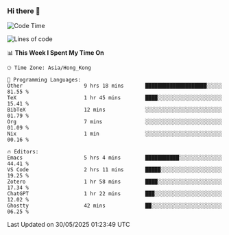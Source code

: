 ### Hi there 👋

<!--
**nicehiro/nicehiro** is a ✨ _special_ ✨ repository because its `README.md` (this file) appears on your GitHub profile.

Here are some ideas to get you started:

- 🔭 I’m currently working on ...
- 🌱 I’m currently learning ...
- 👯 I’m looking to collaborate on ...
- 🤔 I’m looking for help with ...
- 💬 Ask me about ...
- 📫 How to reach me: ...
- 😄 Pronouns: ...
- ⚡ Fun fact: ...
-->

<!--START_SECTION:waka-->
![Code Time](http://img.shields.io/badge/Code%20Time-693%20hrs%2043%20mins-blue)

![Lines of code](https://img.shields.io/badge/From%20Hello%20World%20I%27ve%20Written-1.7%20million%20lines%20of%20code-blue)

📊 **This Week I Spent My Time On** 

```text
🕑︎ Time Zone: Asia/Hong_Kong

💬 Programming Languages: 
Other                    9 hrs 18 mins       ████████████████████░░░░░   81.55 % 
TeX                      1 hr 45 mins        ████░░░░░░░░░░░░░░░░░░░░░   15.41 % 
BibTeX                   12 mins             ░░░░░░░░░░░░░░░░░░░░░░░░░   01.79 % 
Org                      7 mins              ░░░░░░░░░░░░░░░░░░░░░░░░░   01.09 % 
Nix                      1 min               ░░░░░░░░░░░░░░░░░░░░░░░░░   00.16 % 

🔥 Editors: 
Emacs                    5 hrs 4 mins        ███████████░░░░░░░░░░░░░░   44.41 % 
VS Code                  2 hrs 11 mins       █████░░░░░░░░░░░░░░░░░░░░   19.25 % 
Zotero                   1 hr 58 mins        ████░░░░░░░░░░░░░░░░░░░░░   17.34 % 
ChatGPT                  1 hr 22 mins        ███░░░░░░░░░░░░░░░░░░░░░░   12.02 % 
Ghostty                  42 mins             ██░░░░░░░░░░░░░░░░░░░░░░░   06.25 % 
```


 Last Updated on 30/05/2025 01:23:49 UTC
<!--END_SECTION:waka-->
